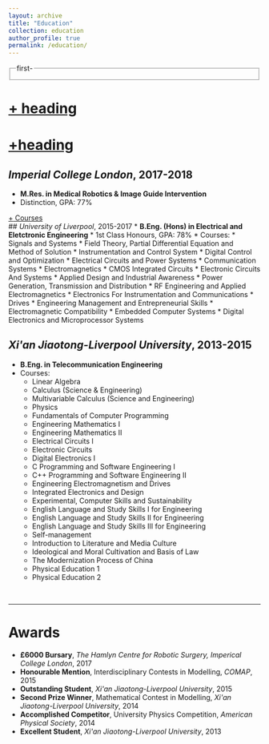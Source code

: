 ```yaml
---
layout: archive
title: "Education"
collection: education
author_profile: true
permalink: /education/ 
---
```


<script type="text/javascript">
function dsp(loc){if(document.getElementById){foc=loc.firstChild.innerHTML?loc.firstChild:loc.firstChild.nextSibling;
  foc.innerHTML=(foc.innerHTML=='+')?'-':'+';
  foc=loc.parentNode.nextSibling.style?loc.parentNode.nextSibling:loc.parentNode.nextSibling.nextSibling;
  foc.style.display=foc.style.display=='block'?'none':'block';}
  } 
  if(!document.getElementById)
  document.write('<style type="text/css">\n'+'.dspcont{display:block;}\n'+'</style>');
</script>
<noscript>
<style type="text/css">
.dspcont{display:block;}
</style>
</noscript>


<fieldset>
  <legend style="cursor:hand" onclick="isHidden('div_first_part')">
    first
    <span style='float:right; display:none;' id='div_first_part1'>+ </span>
    <span style='float:right; display:block;' id='div_first_part2'>- </span>
  </legend>
  <div style='display:none;' id='div_first_part'>
    <ul>
      <li>1st</li>
      <li>2nd</li>
      <li>3rd</li>
      <li>4th</li>
      <li>5th</li>
    </ul>
  </div>
</fieldset>

<div class="save">
  <h1><a href="javascript:void(0)" class="dsphead" onclick="dsp(this)">
    <span class="dspchar">+</span> heading</a></h1>
  <div class="dspcont" style='display:none;'>
    section
  </div>
  <!--以上部分是第一个heading,h1中有个onclick触发了JS中的dsp(loc)函数,初始的+号是在class为dspcont的<span>里的,初始隐藏的内容则是在class为dspcont的div里的-->
  <h1>
    <a href="javascript:void(0)" class="dsphead" onclick="dsp(this)">
    <span class="dspchar">+</span>heading
    </a>
  </h1>
  <div class="dspcont" style='display:none;'>
    <h2>
      <a href="javascript:void(0)" class="dsphead" onclick="dsp(this)">
        <span class="dsphead">-</span> heading
      </a>
    </h2>
    <div class="dspcont" style='display:none;'>
      section
    </div>
    <h2>
      <a href="javascript:void(0)" class="dsphead" onclick="dsp(this)">
        <span class="dspchar">+</span> heading
      </a>
    </h2>
    <div class="dspcont">
      section
    </div>
  </div>
</div>


## <i>Imperial College London</i>, 2017-2018
* <b>M.Res. in Medical Robotics & Image Guide Intervention</b>
* Distinction, GPA: 77%
<div class="save">
<a href="javascript:void(0)" class="dsphead" onclick="dsp(this)"><span class="dspchar">+</span> Courses</a>
<div class="dspcont" style='display:none;'>
  * Medical Imaging
  * Image Guided Intervention
  * Medical Robotics
  * Minimal Invasive Surgery
  * Sensing, Perception and Neuroergonomics
</div>
</div>
## <i>University of Liverpool</i>, 2015-2017
* <b>B.Eng. (Hons) in Electrical and Eletctronic Engineering</b>
* 1st Class Honours, GPA: 78%
* Courses:
  * Signals and Systems
  * Field Theory, Partial Differential Equation and Method of Solution
  * Instrumentation and Control System
  * Digital Control and Optimization
  * Electrical Circuits and Power Systems
  * Communication Systems
  * Electromagnetics
  * CMOS Integrated Circuits
  * Electronic Circuits And Systems
  * Applied Design and Industrial Awareness
  * Power Generation, Transmission and Distribution
  * RF Engineering and Applied Electromagnetics
  * Electronics For Instrumentation and Communications
  * Drives
  * Engineering Management and Entrepreneurial Skills
  * Electromagnetic Compatibility
  * Embedded Computer Systems
  * Digital Electronics and Microprocessor Systems

## <i>Xi'an Jiaotong-Liverpool University</i>, 2013-2015
* <b>B.Eng. in Telecommunication Engineering</b>
* Courses:
  * Linear Algebra
  * Calculus (Science & Engineering)
  * Multivariable Calculus (Science and Engineering)
  * Physics
  * Fundamentals of Computer Programming
  * Engineering Mathematics I
  * Engineering Mathematics II
  * Electrical Circuits I
  * Electronic Circuits
  * Digital Electronics I
  * C Programming and Software Engineering I
  * C++ Programming and Software Engineering II
  * Engineering Electromagnetism and Drives
  * Integrated Electronics and Design
  * Experimental, Computer Skills and Sustainability
  * English Language and Study Skills I for Engineering
  * English Language and Study Skills II for Engineering
  * English Language and Study Skills III for Engineering
  * Self-management
  * Introduction to Literature and Media Culture
  * Ideological and Moral Cultivation and Basis of Law
  * The Modernization Process of China
  * Physical Education 1
  * Physical Education 2
<br>

---

# Awards
* <b>£6000 Bursary</b>, <i>The Hamlyn Centre for Robotic Surgery, Imperical College London</i>, 2017
* <b>Honourable Mention</b>, Interdisciplinary Contests in Modelling, <i>COMAP</i>, 2015
* <b>Outstanding Student</b>, <i>Xi'an Jiaotong-Liverpool University</i>, 2015
* <b>Second Prize Winner</b>, Mathematical Contest in Modelling, <i>Xi'an Jiaotong-Liverpool University</i>, 2014
* <b>Accomplished Competitor</b>, University Physics Competition, <i>American Physical Society</i>, 2014
* <b>Excellent Student</b>, <i>Xi'an Jiaotong-Liverpool University</i>, 2013
